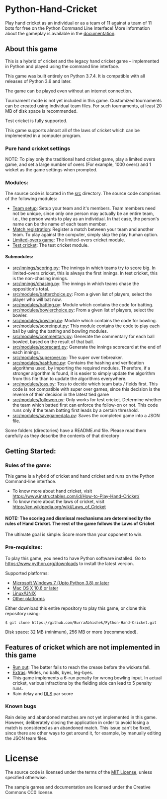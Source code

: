 # Python-Hand-Cricket
Play hand cricket as an individual or as a team of 11 against a team of 11 bots for free on the Python Command Line Interface! More information about the gameplay is available in the [documentation](https://github.com/BurraAbhishek/Python-Hand-Cricket/blob/main/docs/Hand%20Cricket%20Python%20App%20Documentation.pdf).

## About this game

This is a hybrid of cricket and the legacy hand cricket game – implemented in Python and played using the command line interface.

This game was built entirely on Python 3.7.4. It is compatible with all releases of Python 3.6 and later.

The game can be played even without an internet connection.

Tournament mode is not yet included in this game. Customized tournaments can be created using individual team files. For such tournaments, at least 20 MB of disk space is recommended.

Test cricket is fully supported.

This game supports almost all of the laws of cricket which can be implemented in a computer program.

### Pure hand cricket settings
NOTE: To play only the traditional hand cricket game, play a limited overs game, and set a large number of overs (For example, 1000 overs) and 1 wicket as the game settings when prompted.

### Modules:
The source code is located in the [src](https://github.com/BurraAbhishek/Python-Hand-Cricket/tree/main/src) directory. The source code comprises of the following modules:
- [Team setup](https://github.com/BurraAbhishek/Python-Hand-Cricket/blob/main/src/setupateam.py): Setup your team and it's members. Team members need not be unique, since only one person may actually be an entire team, i.e., the person wants to play as an individual. In that case, the person's name can be the name of each team member.
- [Match registration](https://github.com/BurraAbhishek/Python-Hand-Cricket/blob/main/src/registerformatch.py): Register a match between your team and another team. To play against the computer, simply skip the play human option.
- [Limited-overs game](https://github.com/BurraAbhishek/Python-Hand-Cricket/blob/main/src/handcricketgame.py): The limited-overs cricket module. 
- [Test cricket](https://github.com/BurraAbhishek/Python-Hand-Cricket/blob/main/src/handcricketgametestcricket.py): The test cricket module. 
#### Submodules:
- [src/innings/scoring.py](https://github.com/BurraAbhishek/Python-Hand-Cricket/blob/main/src/innings/scoring.py): The innings in which teams try to score big. In limited-overs cricket, this is always the first innings. In test cricket, this is the non-chasing innings.
- [src/innings/chasing.py](https://github.com/BurraAbhishek/Python-Hand-Cricket/blob/main/src/innings/chasing.py): The innings in which teams chase the opposition's total.
- [src/modules/batterchoice.py](https://github.com/BurraAbhishek/Python-Hand-Cricket/blob/main/src/modules/batterchoice.py): From a given list of players, select the player who will bat now.
- [src/modules/batting.py](https://github.com/BurraAbhishek/Python-Hand-Cricket/blob/main/src/modules/batting.py): Module which contains the code for batting.
- [src/modules/bowlerchoice.py](https://github.com/BurraAbhishek/Python-Hand-Cricket/blob/main/src/modules/bowlerchoice.py): From a given list of players, select the bowler.
- [src/modules/bowling.py](https://github.com/BurraAbhishek/Python-Hand-Cricket/blob/main/src/modules/bowling.py): Module which contains the code for bowling.
- [src/modules/scoreinput.py](https://github.com/BurraAbhishek/Python-Hand-Cricket/blob/main/src/modules/scoreinput.py): This module contains the code to play each ball by using the batting and bowling modules.
- [src/modules/commentary.py](https://github.com/BurraAbhishek/Python-Hand-Cricket/blob/main/src/modules/commentary.py): Generate the commentary for each ball bowled, based on the result of that ball.
- [src/modules/scorecard.py](https://github.com/BurraAbhishek/Python-Hand-Cricket/blob/main/src/modules/scorecard.py): Generate the innings scorecard at the end of each innings.
- [src/modules/superover.py](https://github.com/BurraAbhishek/Python-Hand-Cricket/blob/main/src/modules/superover.py): The super over tiebreaker. 
- [src/modules/hashfunc.py](https://github.com/BurraAbhishek/Python-Hand-Cricket/blob/main/src/modules/hashfunc.py): Contains the hashing and verification algorithms used, by importing the required modules. Therefore, if a stronger algorithm is found, it is easier to simply update the algorithm from this file than to update the algorithms everywhere.
- [src/modules/toss.py](https://github.com/BurraAbhishek/Python-Hand-Cricket/blob/main/src/modules/toss.py): Toss to decide which team bats / fields first. This code is not compatible with super over games, since this decision is the reverse of their decision in the latest tied game
- [src/modules/followon.py](https://github.com/BurraAbhishek/Python-Hand-Cricket/blob/main/src/modules/followon.py): Only works for test cricket. Determine whether the team which batted first can enforce the follow-on or not. This code runs only if the team batting first leads by a certain threshold.
- [src/modules/savegamedata.py](https://github.com/BurraAbhishek/Python-Hand-Cricket/blob/main/src/modules/savegamedata.py): Saves the completed game into a JSON file.

Some folders (directories) have a README.md file. Please read them carefully as they describe the contents of that directory

## Getting Started:
### Rules of the game:
This game is a hybrid of cricket and hand cricket and runs on the Python Command-line interface. 
- To know more about hand cricket, visit https://www.instructables.com/id/How-to-Play-Hand-Cricket/
- To know more about the laws of cricket, visit https://en.wikipedia.org/wiki/Laws_of_Cricket

#### NOTE: The scoring and dismissal mechanisms are determined by the rules of Hand Cricket. The rest of the game follows the Laws of Cricket

The ultimate goal is simple: Score more than your opponent to win.
### Pre-requisites:
To play this game, you need to have Python software installed. Go to https://www.python.org/downloads to install the latest version.

Supported platforms:
-	[Microsoft Windows 7 (Upto Python 3.8) or later](https://www.python.org/downloads/windows/)
-	[Mac OS X 10.6 or later](https://www.python.org/downloads/macos/)
-	[Linux/UNIX](https://www.python.org/downloads/source/)
-	[Other platforms](https://www.python.org/download/other/)

Either download this entire repository to play this game, or clone this repository using:

```
$ git clone https://github.com/BurraAbhishek/Python-Hand-Cricket.git
```

Disk space: 32 MB (minimum), 256 MB or more (recommended).

## Features of cricket which are not implemented in this game
- [Run out](https://en.wikipedia.org/wiki/Run_out): The batter fails to reach the crease before the wickets fall.
- [Extras](https://en.wikipedia.org/wiki/Extra_%28cricket%29): Wides, no balls, byes, leg-byes. 
- This game implements a 6-run penalty for wrong bowling input. In actual cricket, various infractions by the fielding side can lead to 5 penalty runs.
- Rain delay and [DLS](https://en.wikipedia.org/wiki/Duckworth%E2%80%93Lewis%E2%80%93Stern_method) par score

### Known bugs

Rain delay and abandoned matches are not yet implemented in this game. However, deliberately closing the application in order to avoid losing a match is considered as an abandoned match. This issue can't be fixed, since there are other ways to get around it, for example, by manually editing the JSON team files.

# License

The source code is licensed under the terms of the [MIT License](https://github.com/BurraAbhishek/Python-Hand-Cricket/blob/main/LICENSE), unless specified otherwise.

The sample games and documentation are licensed under the Creative Commons CC0 license.
